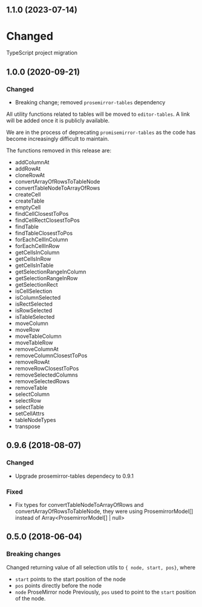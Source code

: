 ## 1.1.0 (2023-07-14)

# Changed

TypeScript project migration

## 1.0.0 (2020-09-21)

### Changed

-   Breaking change; removed `prosemirror-tables` dependency

All utility functions related to tables will be moved to `editor-tables`. A link will be added once it is publicly available.

We are in the process of deprecating `promisemirror-tables` as the code has become increasingly difficult to maintain.

The functions removed in this release are:

-   addColumnAt
-   addRowAt
-   cloneRowAt
-   convertArrayOfRowsToTableNode
-   convertTableNodeToArrayOfRows
-   createCell
-   createTable
-   emptyCell
-   findCellClosestToPos
-   findCellRectClosestToPos
-   findTable
-   findTableClosestToPos
-   forEachCellInColumn
-   forEachCellInRow
-   getCellsInColumn
-   getCellsInRow
-   getCellsInTable
-   getSelectionRangeInColumn
-   getSelectionRangeInRow
-   getSelectionRect
-   isCellSelection
-   isColumnSelected
-   isRectSelected
-   isRowSelected
-   isTableSelected
-   moveColumn
-   moveRow
-   moveTableColumn
-   moveTableRow
-   removeColumnAt
-   removeColumnClosestToPos
-   removeRowAt
-   removeRowClosestToPos
-   removeSelectedColumns
-   removeSelectedRows
-   removeTable
-   selectColumn
-   selectRow
-   selectTable
-   setCellAttrs
-   tableNodeTypes
-   transpose

## 0.9.6 (2018-08-07)

### Changed

-   Upgrade prosemirror-tables dependecy to 0.9.1

### Fixed

-   Fix types for convertTableNodeToArrayOfRows and convertArrayOfRowsToTableNode, they were using ProsemirrorModel[] instead of Array<ProsemirrorModel[] | null>

## 0.5.0 (2018-06-04)

### Breaking changes

Changed returning value of all selection utils to `{ node, start, pos}`, where

-   `start` points to the start position of the node
-   `pos` points directly before the node
-   `node` ProseMirror node
    Previously, `pos` used to point to the `start` position of the node.
